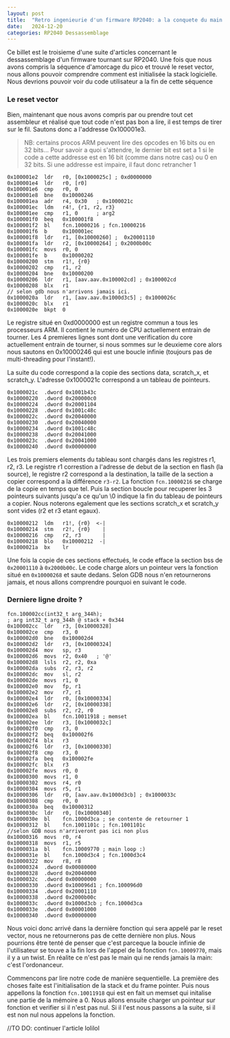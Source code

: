 ```yaml
---
layout: post
title:  "Retro ingenieurie d'un firmware RP2040: a la conquete du main - partie 2"
date:   2024-12-20
categories: RP2040 Dessassemblage
---
```



Ce billet est le troisieme d'une suite d'articles concernant le dessassemblage d'un firmware tournant sur RP2040. Une fois que nous avons compris la séquence d'amorcage du pico et trouvé le reset vector, nous allons pouvoir comprendre comment est initialisée la stack logicielle. Nous devrions pouvoir voir du code utilisateur a la fin de cette séquence 

### Le reset vector

Bien, maintenant que nous avons compris par ou prendre tout cet assembleur et réalisé que tout code n'est pas bon a lire, il est temps de tirer sur le fil. Sautons donc a l'addresse 0x100001e3. 

> NB: certains procos ARM peuvent lire des opcodes en 16 bits ou en 32 bits... Pour savoir a quoi s'attendre, le dernier bit est set a 1 si le code a cette addresse est en 16 bit (comme dans notre cas)  ou 0 en 32 bits. Si une addresse est impaire, il faut donc retrancher 1

```
0x100001e2  ldr   r0, [0x1000025c] ; 0xd0000000
0x100001e4  ldr   r0, [r0]
0x100001e6  cmp   r0, 0
0x100001e8  bne   0x10000246
0x100001ea  adr   r4, 0x30   ; 0x1000021c
0x100001ec  ldm   r4!, {r1, r2, r3}
0x100001ee  cmp   r1, 0      ; arg2
0x100001f0  beq   0x100001f8
0x100001f2  bl    fcn.10000216 ; fcn.10000216
0x100001f6  b     0x100001ec
0x100001f8  ldr   r1, [0x10000260] ;  0x20001110
0x100001fa  ldr   r2, [0x10000264] ; 0x2000b00c
0x100001fc  movs  r0, 0
0x100001fe  b     0x10000202
0x10000200  stm   r1!, {r0}
0x10000202  cmp   r1, r2
0x10000204  bne   0x10000200
0x10000206  ldr   r1, [aav.aav.0x100002cd] ; 0x100002cd
0x10000208  blx   r1
// selon gdb nous n'arrivons jamais ici. 
0x1000020a  ldr   r1, [aav.aav.0x1000d3c5] ; 0x1000026c 
0x1000020c  blx   r1
0x1000020e  bkpt  0
``` 

Le registre situé en 0xd0000000 est un registre commun a tous les processeurs ARM. Il contient le numéro de CPU actuellement entrain de tourner. Les 4 premieres lignes sont dont une verification du core actuellement entrain de tourner, si nous sommes sur le deuxieme core alors nous sautons en 0x10000246 qui est une boucle infinie (toujours pas de multi-threading pour l'instant!). 

La suite du code correspond a la copie des sections data, scratch_x, et scratch_y. L'adresse 0x1000021c correspond a un tableau de pointeurs. 

```
0x1000021c  .dword 0x1001b43c
0x10000220  .dword 0x200000c0
0x10000224  .dword 0x20001104
0x10000228  .dword 0x1001c48c 
0x1000022c  .dword 0x20040000
0x10000230  .dword 0x20040000
0x10000234  .dword 0x1001c48c 
0x10000238  .dword 0x20041000
0x1000023c  .dword 0x20041000
0x10000240  .dword 0x00000000
```

Les trois premiers elements du tableau sont chargés dans les registres r1, r2, r3. Le registre r1 correstion a l'adresse de debut de la section en flash (la source), le registre r2 correspond a la destination, la taille de la section a copier correspond a la différence `r3-r2`. La fonction `fcn.10000216` se charge de la copie en temps que tel. Puis la section boucle pour recuperer les 3 pointeurs suivants jusqu'a ce qu'un \0 indique la fin du tableau de pointeurs a copier. Nous noterons egalement que les sections scratch_x et scratch_y sont vides (r2 et r3 etant egaux).  

```
0x10000212  ldm   r1!, {r0}  <-|
0x10000214  stm   r2!, {r0}    |
0x10000216  cmp   r2, r3       |
0x10000218  blo   0x10000212  -|
0x1000021a  bx    lr
```

Une fois la copie de ces sections effectués, le code efface la section bss de `0x20001110` à `0x2000b00c`. Le code charge alors un pointeur vers la fonction situé en `0x10000268` et saute dedans. Selon GDB nous n'en retournerons jamais, et nous allons comprendre pourquoi en suivant le code. 

### Derniere ligne droite ?

```
fcn.100002cc(int32_t arg_344h);
; arg int32_t arg_344h @ stack + 0x344
0x100002cc  ldr   r3, [0x10000328]
0x100002ce  cmp   r3, 0
0x100002d0  bne   0x100002d4
0x100002d2  ldr   r3, [0x10000324]
0x100002d4  mov   sp, r3
0x100002d6  movs  r2, 0x40   ; '@'
0x100002d8  lsls  r2, r2, 0xa
0x100002da  subs  r2, r3, r2
0x100002dc  mov   sl, r2
0x100002de  movs  r1, 0
0x100002e0  mov   fp, r1
0x100002e2  mov   r7, r1
0x100002e4  ldr   r0, [0x10000334]
0x100002e6  ldr   r2, [0x10000338]
0x100002e8  subs  r2, r2, r0
0x100002ea  bl    fcn.10011918 ; memset
0x100002ee  ldr   r3, [0x1000032c]
0x100002f0  cmp   r3, 0
0x100002f2  beq   0x100002f6
0x100002f4  blx   r3
0x100002f6  ldr   r3, [0x10000330]
0x100002f8  cmp   r3, 0
0x100002fa  beq   0x100002fe
0x100002fc  blx   r3
0x100002fe  movs  r0, 0
0x10000300  movs  r1, 0
0x10000302  movs  r4, r0
0x10000304  movs  r5, r1
0x10000306  ldr   r0, [aav.aav.0x1000d3cb] ; 0x1000033c
0x10000308  cmp   r0, 0
0x1000030a  beq   0x10000312
0x1000030c  ldr   r0, [0x10000340]
0x1000030e  bl    fcn.1000d3ca ; se contente de retourner 1
0x10000312  bl    fcn.1001101c ; fcn.1001101c
//selon GDB nous n'arriveront pas ici non plus
0x10000316  movs  r0, r4
0x10000318  movs  r1, r5
0x1000031a  bl    fcn.10009770 ; main loop :)
0x1000031e  bl    fcn.1000d3c4 ; fcn.1000d3c4
0x10000322  mov   r8, r8
0x10000324  .dword 0x00080000
0x10000328  .dword 0x20040000
0x1000032c  .dword 0x00000000
0x10000330  .dword 0x100096d1 ; fcn.100096d0
0x10000334  .dword 0x20001110
0x10000338  .dword 0x2000b00c
0x1000033c  .dword 0x1000d3cb ; fcn.1000d3ca
0x1000033e  .dword 0x00001000
0x10000340  .dword 0x00000000
```

Nous voici donc arrivé dans la dernière fonction qui sera appelé par le reset vector, nous ne retournerons pas de cette dernière non plus. Nous pourrions être tenté de penser que c'est parceque la boucle infinie de l'utilisateur se touve a la fin lors de l'appel de la fonction `fcn.10009770`, mais il y a un twist. En réalite ce n'est pas le main qui ne rends jamais la main: c'est l'ordonanceur.  

Commencons par lire notre code de manière sequentielle. La première des choses faite est l'initialisation de la stack et du frame pointer. Puis nous appellons la fonction `fcn.10011918` qui est en fait un memset qui initalise une partie de la mémoire a 0. Nous allons ensuite charger un pointeur sur fonction et verifier si il n'est pas nul. Si il l'est nous passons a la suite, si il est non nul nous appelons la fonction. 

//TO DO: continuer l'article lolilol
